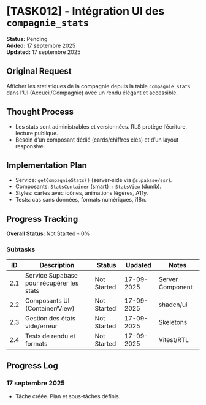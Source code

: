 # [TASK012] - Intégration UI des `compagnie_stats`

**Status:** Pending  
**Added:** 17 septembre 2025  
**Updated:** 17 septembre 2025

## Original Request

Afficher les statistiques de la compagnie depuis la table `compagnie_stats` dans l’UI (Accueil/Compagnie) avec un rendu élégant et accessible.

## Thought Process

- Les stats sont administrables et versionnées. RLS protège l’écriture, lecture publique.
- Besoin d’un composant dédié (cards/chiffres clés) et d’un layout responsive.

## Implementation Plan

- Service: `getCompagnieStats()` (server-side via `@supabase/ssr`).
- Composants: `StatsContainer` (smart) + `StatsView` (dumb).
- Styles: cartes avec icônes, animations légères, A11y.
- Tests: cas sans données, formats numériques, i18n.

## Progress Tracking

**Overall Status:** Not Started - 0%

### Subtasks

| ID | Description | Status | Updated | Notes |
|----|-------------|--------|---------|-------|
| 2.1 | Service Supabase pour récupérer les stats | Not Started | 17-09-2025 | Server Component |
| 2.2 | Composants UI (Container/View) | Not Started | 17-09-2025 | shadcn/ui |
| 2.3 | Gestion des états vide/erreur | Not Started | 17-09-2025 | Skeletons |
| 2.4 | Tests de rendu et formats | Not Started | 17-09-2025 | Vitest/RTL |

## Progress Log

### 17 septembre 2025

- Tâche créée. Plan et sous-tâches définis.
